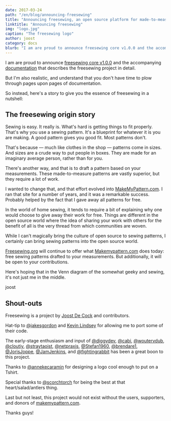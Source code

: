 ```yaml
---
date: 2017-03-24
path: "/en/blog/announcing-freesewing"
title: "Announcing freesewing, an open source platform for made-to-measure sewing patterns"
linktitle: "Announcing freesewing"
img: "logo.jpg"
caption: "The freesewing logo"
author: joost
category: docs
blurb: "I am are proud to announce freesewing core v1.0.0 and the accompanying documentation that describes the freesewing project in detail."
---
```


I am are proud to announce [freesewing core v1.0.0](https://github.com/freesewing/core) and the accompanying [documentation](/docs) that describes the freesewing project in detail.

But I'm also realistic, and understand that you don't have time to plow through pages upon pages of documentation.

So instead, here's a story to give you the essence of freesewing in a nutshell:

## The freesewing origin story

Sewing is easy. It really is. What's hard is getting things to fit properly. That's why you use a sewing pattern. It's a blueprint for whatever it is you are making. A good pattern gives you good fit. Most patterns don't.

That's because &mdash; much like clothes in the shop &mdash; patterns come in sizes. And sizes are a crude way to put people in boxes. They are made for an imaginary average person, rather than for you.

There's another way, and that is to draft a pattern based on your measurements. These made-to-measure patterns are vastly superior, but they require a lot of work.

I wanted to change that, and that effort evolved into [MakeMyPattern.com](https://makemypattern.com/). I ran that site for a number of years, and it was a remarkable success. Probably helped by the fact that I gave away all patterns for free.

In the world of home sewing, it tends to require a bit of explaining why one would choose to give away their work for free. Things are different in the open source world where the idea of sharing your work with others for the benefit of all is the very thread from which communities are woven.

While I can't magically bring the culture of open source to sewing patterns, I certainly can bring sewing patterns into the open source world.

[Freesewing.org](https://freesewing.org/) will continue to offer what [Makemypattern.com](https://makemypattern.com/) does today: free sewing patterns drafted to your measurements. But additionally, it will be open to your contributions.

Here's hoping that in the Venn diagram of the somewhat geeky and sewing, it's not just me in the middle.

joost

## Shout-outs

Freesewing is a project by [Joost De Cock](https://github.com/joostdecock) and contributors.

Hat-tip to [@jakesgordon](https://github.com/jakesgordon) and [Kevin Lindsey](http://www.kevlindev.com) for allowing me to port some of their code.

The early-stage enthusiasm and input of [@diggydev](https://github.com/diggydev), [@cabi](https://github.com/cabi), [@woutervdub](https://github.com/woutervdub), [@cloutiy](https://github.com/cloutiy), [@straytaoist](https://github.com/straytaoist), [@netpraxis](https://github.com/netpraxis), [@Stefan1960](https://github.com/Stefan1960), [@brendare1](https://github.com/brendare1), [@JorisJoppe](https://github.com/JorisJoppe), [@JamJenkins](https://github.com/JamJenkins), and [@fightingrabbit](https://github.com/fightingrabbit) has been a great boon to this project.

Thanks to [@annekecaramin](https://twitter.com/annekecaramin) for designing a logo cool enough to put on a Tshirt.

Special thanks to [@scorchtorch](https://twitter.com/scorchtorch) for being the best at that heart/salad/antlers thing.

Last but not least, this project would not exist without the users, supporters, and donors of [makemypattern.com](https://makemypattern.com/).

Thanks guys!